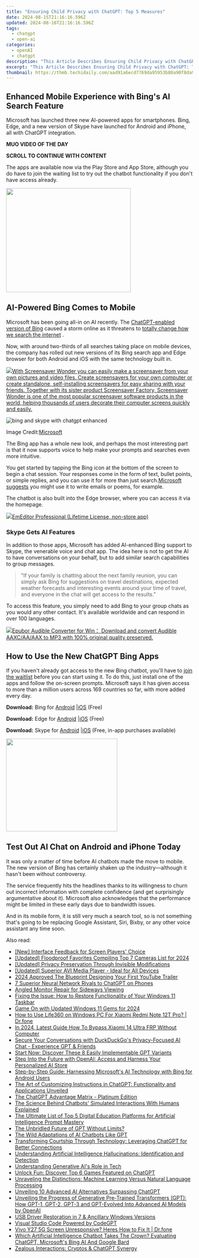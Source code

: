 ```yaml
---
title: "Ensuring Child Privacy with ChatGPT: Top 5 Measures"
date: 2024-08-15T21:16:16.596Z
updated: 2024-08-16T21:16:16.596Z
tags:
  - chatgpt
  - open-ai
categories:
  - openAI
  - chatgpt
description: "This Article Describes Ensuring Child Privacy with ChatGPT: Top 5 Measures"
excerpt: "This Article Describes Ensuring Child Privacy with ChatGPT: Top 5 Measures"
thumbnail: https://thmb.techidaily.com/aad91a6ecd7769da95953b80a90f8da974d1c7ad664fe779b0bcf99c2c1168c7.jpg
---
```


## Enhanced Mobile Experience with Bing's AI Search Feature

 Microsoft has launched three new AI-powered apps for smartphones. Bing, Edge, and a new version of Skype have launched for Android and iPhone, all with ChatGPT integration.

 **MUO VIDEO OF THE DAY**

 **SCROLL TO CONTINUE WITH CONTENT**

 The apps are available now via the Play Store and App Store, although you do have to join the waiting list to try out the chatbot functionality if you don't have access already.

<!-- affiliate ads begin -->
<a href="https://getlyla.pxf.io/c/5597632/1455723/15391" target="_top" id="1455723"><img src="//a.impactradius-go.com/display-ad/15391-1455723" border="0" alt="" width="336" height="280"/></a><img height="0" width="0" src="https://imp.pxf.io/i/5597632/1455723/15391" style="position:absolute;visibility:hidden;" border="0" />
<!-- affiliate ads end -->
## AI-Powered Bing Comes to Mobile

 Microsoft has been going all-in on AI recently. The [ChatGPT-enabled version of Bing](https://www.makeuseof.com/microsoft-bing-gets-chatgpt-ai/) caused a storm online as it threatens to [totally change how we search the internet](https://www.makeuseof.com/is-chatgpt-search-engine-threat/) .

 Now, with around two-thirds of all searches taking place on mobile devices, the company has rolled out new versions of its Bing search app and Edge browser for both Android and iOS with the same technology built in.

<!-- affiliate ads begin -->
<a href="https://secure.2checkout.com/order/checkout.php?PRODS=195080&QTY=1&AFFILIATE=108875&CART=1"><img src="https://www.blumentals.net/scrwonder/images/screensaver-software.png" border="0">With Screensaver Wonder you can easily make a screensaver from your own pictures and video files. Create screensavers for your own computer or create standalone, self-installing screensavers for easy sharing with your friends. Together with its sister product Screensaver Factory, Screensaver Wonder is one of the most popular screensaver software products in the world, helping thousands of users decorate their computer screens quickly and easily.</a>
<!-- affiliate ads end -->
![bing and skype with chatgpt enhanced](https://static1.makeuseofimages.com/wordpress/wp-content/uploads/2023/02/bing-and-skype-with-chatgpt-enhanced.jpg)

 Image Credit:[Microsoft](https://blogs.microsoft.com/blog/2023/02/22/the-new-bing-preview-experience-arrives-on-bing-and-edge-mobile-apps-introducing-bing-now-in-skype/)

 The Bing app has a whole new look, and perhaps the most interesting part is that it now supports voice to help make your prompts and searches even more intuitive.

 You get started by tapping the Bing icon at the bottom of the screen to begin a chat session. Your responses come in the form of text, bullet points, or simple replies, and you can use it for more than just search.[Microsoft suggests](https://blogs.microsoft.com/blog/2023/02/22/the-new-bing-preview-experience-arrives-on-bing-and-edge-mobile-apps-introducing-bing-now-in-skype/) you might use it to write emails or poems, for example.

 The chatbot is also built into the Edge browser, where you can access it via the homepage.

<!-- affiliate ads begin -->
<a href="https://shop.emeditor.com/order/checkout.php?PRODS=4631722&QTY=1&AFFILIATE=108875&CART=1"><img src="https://www.emeditor.com/wp-content/uploads/2023/05/frontpage2-2048x588.webp" border="0">EmEditor Professional (Lifetime License, non-store app)</a>
<!-- affiliate ads end -->
### Skype Gets AI Features

 In addition to those apps, Microsoft has added AI-enhanced Bing support to Skype, the venerable voice and chat app. The idea here is not to get the AI to have conversations on your behalf, but to add similar search capabilities to group messages.

> "If your family is chatting about the next family reunion, you can simply ask Bing for suggestions on travel destinations, expected weather forecasts and interesting events around your time of travel, and everyone in the chat will get access to the results."

 To access this feature, you simply need to add Bing to your group chats as you would any other contact. It's available worldwide and can respond in over 100 languages.

<!-- affiliate ads begin -->
<a href="https://secure.2checkout.com/order/checkout.php?PRODS=4708689&QTY=1&AFFILIATE=108875&CART=1"><img src="https://www.epubor.com/images/uppic/audible-converter-interface.png" border="0">Epubor Audible Converter for Win： Download and convert Audible AAXC/AA/AAX to MP3 with 100% original quality preserved.</a>
<!-- affiliate ads end -->
## How to Use the New ChatGPT Bing Apps

 If you haven't already got access to the new Bing chatbot, you'll have to [join the waitlist](https://www.makeuseof.com/try-bing-ai-powered-search-engine/) before you can start using it. To do this, just install one of the apps and follow the on-screen prompts. Microsoft says it has given access to more than a million users across 169 countries so far, with more added every day.

**Download:** Bing for [Android](https://www.anrdoezrs.net/links/7251228/type/dlg/sid/UUmuoUeUpU2022079/https://play.google.com/store/apps/details?id=com.microsoft.bing) |[iOS](https://apps.apple.com/us/app/microsoft-bing-search/id345323231) (Free)

**Download:** Edge for [Android](https://www.anrdoezrs.net/links/7251228/type/dlg/sid/UUmuoUeUpU2022079/https://play.google.com/store/apps/details?id=com.microsoft.emmx) |[iOS](https://apps.apple.com/us/app/microsoft-edge-web-browser/id1288723196) (Free)

**Download:** Skype for [Android](https://www.anrdoezrs.net/links/7251228/type/dlg/sid/UUmuoUeUpU2022079/https://play.google.com/store/apps/details?id=com.skype.raider) |[iOS](https://apps.apple.com/us/app/skype/id304878510) (Free, in-app purchases available)

<!-- affiliate ads begin -->
<a href="https://dhgate.sjv.io/c/5597632/1678785/12108" target="_top" id="1678785"><img src="//a.impactradius-go.com/display-ad/12108-1678785" border="0" alt="" width="300" height="250"/></a>
<!-- affiliate ads end -->
## Test Out AI Chat on Android and iPhone Today

 It was only a matter of time before AI chatbots made the move to mobile. The new version of Bing has certainly shaken up the industry—although it hasn't been without controversy.

 The service frequently hits the headlines thanks to its willingness to churn out incorrect information with complete confidence (and get surprisingly argumentative about it). Microsoft also acknowledges that the performance might be limited in these early days due to bandwidth issues.

 And in its mobile form, it is still very much a search tool, so is not something that's going to be replacing Google Assistant, Siri, Bixby, or any other voice assistant any time soon.

<ins class="adsbygoogle"
     style="display:block"
     data-ad-format="autorelaxed"
     data-ad-client="ca-pub-7571918770474297"
     data-ad-slot="1223367746"></ins>



<ins class="adsbygoogle"
     style="display:block"
     data-ad-client="ca-pub-7571918770474297"
     data-ad-slot="8358498916"
     data-ad-format="auto"
     data-full-width-responsive="true"></ins>

<span class="atpl-alsoreadstyle">Also read:</span>
<div><ul>
<li><a href="https://extra-approaches.techidaily.com/new-interface-feedback-for-screen-players-choice/"><u>[New] Interface Feedback for Screen Players' Choice</u></a></li>
<li><a href="https://vp-tips.techidaily.com/updated-floodproof-favorites-compiling-top-7-cameras-list-for-2024/"><u>[Updated] Floodproof Favorites  Compiling Top 7 Cameras List for 2024</u></a></li>
<li><a href="https://desktop-recording.techidaily.com/updated-privacy-preservation-through-invisible-modifications/"><u>[Updated] Privacy Preservation Through Invisible Modifications</u></a></li>
<li><a href="https://some-approaches.techidaily.com/updated-superior-avi-media-player-ideal-for-all-devices/"><u>[Updated] Superior AVI Media Player - Ideal for All Devices</u></a></li>
<li><a href="https://youtube-help.techidaily.com/2024-approved-the-blueprint-designing-your-first-youtube-trailer/"><u>2024 Approved  The Blueprint  Designing Your First YouTube Trailer</u></a></li>
<li><a href="https://tech-hub.techidaily.com/7-superior-neural-network-rivals-to-chatgpt-on-phones/"><u>7 Superior Neural Network Rivals to ChatGPT on Phones</u></a></li>
<li><a href="https://graphic-issues.techidaily.com/angled-monitor-repair-for-sideways-viewing/"><u>Angled Monitor Repair for Sideways Viewing</u></a></li>
<li><a href="https://win-answers.techidaily.com/fixing-the-issue-how-to-restore-functionality-of-your-windows-11-taskbar/"><u>Fixing the Issue: How to Restore Functionality of Your Windows 11 Taskbar</u></a></li>
<li><a href="https://some-knowledge.techidaily.com/game-on-with-updated-windows-11-gems-for-2024/"><u>Game On with Updated Windows 11 Gems for 2024</u></a></li>
<li><a href="https://change-location.techidaily.com/how-to-use-life360-on-windows-pc-for-xiaomi-redmi-note-12t-pro-drfone-by-drfone-virtual-android/"><u>How to Use Life360 on Windows PC For Xiaomi Redmi Note 12T Pro? | Dr.fone</u></a></li>
<li><a href="https://bypass-frp.techidaily.com/in-2024-latest-guide-how-to-bypass-xiaomi-14-ultra-frp-without-computer-by-drfone-android/"><u>In 2024, Latest Guide How To Bypass Xiaomi 14 Ultra FRP Without Computer</u></a></li>
<li><a href="https://tech-hub.techidaily.com/1721947397330-secure-your-conversations-with-duckduckgos-privacy-focused-ai-chat-experience-gpt-and-friends/"><u>Secure Your Conversations with DuckDuckGo's Privacy-Focused AI Chat - Experience GPT & Friends</u></a></li>
<li><a href="https://tech-hub.techidaily.com/start-now-discover-these-8-easily-implementable-gpt-variants/"><u>Start Now: Discover These 8 Easily Implementable GPT Variants</u></a></li>
<li><a href="https://tech-hub.techidaily.com/step-into-the-future-with-openai-access-and-harness-your-personalized-ai-store/"><u>Step Into the Future with OpenAI: Access and Harness Your Personalized AI Store</u></a></li>
<li><a href="https://tech-hub.techidaily.com/step-by-step-guide-harnessing-microsofts-ai-technology-with-bing-for-android-users/"><u>Step-by-Step Guide: Harnessing Microsoft's AI Technology with Bing for Android Users</u></a></li>
<li><a href="https://tech-hub.techidaily.com/the-art-of-customizing-instructions-in-chatgpt-functionality-and-applications-unveiled/"><u>The Art of Customizing Instructions in ChatGPT: Functionality and Applications Unveiled</u></a></li>
<li><a href="https://tech-hub.techidaily.com/the-chatgpt-advantage-matrix-platinum-edition/"><u>The ChatGPT Advantage Matrix - Platinum Edition</u></a></li>
<li><a href="https://tech-hub.techidaily.com/the-science-behind-chatbots-simulated-interactions-with-humans-explained/"><u>The Science Behind Chatbots' Simulated Interactions With Humans Explained</u></a></li>
<li><a href="https://tech-hub.techidaily.com/the-ultimate-list-of-top-5-digital-education-platforms-for-artificial-intelligence-prompt-mastery/"><u>The Ultimate List of Top 5 Digital Education Platforms for Artificial Intelligence Prompt Mastery</u></a></li>
<li><a href="https://tech-hub.techidaily.com/the-unbridled-future-of-gpt-without-limits/"><u>The Unbridled Future of GPT Without Limits?</u></a></li>
<li><a href="https://tech-hub.techidaily.com/the-wild-adaptations-of-ai-chatbots-like-gpt/"><u>The Wild Adaptations of AI Chatbots Like GPT</u></a></li>
<li><a href="https://tech-hub.techidaily.com/transforming-courtship-through-technology-leveraging-chatgpt-for-better-connections/"><u>Transforming Courtship Through Technology: Leveraging ChatGPT for Better Connections</u></a></li>
<li><a href="https://tech-hub.techidaily.com/understanding-artificial-intelligence-hallucinations-identification-and-detection/"><u>Understanding Artificial Intelligence Hallucinations: Identification and Detection</u></a></li>
<li><a href="https://tech-hub.techidaily.com/understanding-generative-ais-role-in-tech/"><u>Understanding Generative AI's Role in Tech</u></a></li>
<li><a href="https://tech-hub.techidaily.com/unlock-fun-discover-top-6-games-featured-on-chatgpt/"><u>Unlock Fun: Discover Top 6 Games Featured on ChatGPT</u></a></li>
<li><a href="https://tech-hub.techidaily.com/unraveling-the-distinctions-machine-learning-versus-natural-language-processing/"><u>Unraveling the Distinctions: Machine Learning Versus Natural Language Processing</u></a></li>
<li><a href="https://tech-hub.techidaily.com/unveiling-10-advanced-ai-alternatives-surpassing-chatgpt/"><u>Unveiling 10 Advanced AI Alternatives Surpassing ChatGPT</u></a></li>
<li><a href="https://tech-hub.techidaily.com/unveiling-the-progress-of-generative-pre-trained-transformers-gpt-how-gpt-1-gpt-2-gpt-3-and-gpt-evolved-into-advanced-ai-models-by-openai/"><u>Unveiling the Progress of Generative Pre-Trained Transformers (GPT): How GPT-1, GPT-2, GPT-3 and GPT-Evolved Into Advanced AI Models by OpenAI</u></a></li>
<li><a href="https://driver-install.techidaily.com/usb-driver-restoration-in-7-and-ancillary-windows-versions/"><u>USB Driver Restoration in 7 & Ancillary Windows Versions</u></a></li>
<li><a href="https://tech-hub.techidaily.com/visual-studio-code-powered-by-codegpt/"><u>Visual Studio Code Powered by CodeGPT</u></a></li>
<li><a href="https://howto.techidaily.com/vivo-y27-5g-screen-unresponsive-heres-how-to-fix-it-drfone-by-drfone-fix-android-problems-fix-android-problems/"><u>Vivo Y27 5G Screen Unresponsive? Heres How to Fix It | Dr.fone</u></a></li>
<li><a href="https://tech-hub.techidaily.com/which-artificial-intelligence-chatbot-takes-the-crown-evaluating-chatgpt-microsofts-bing-ai-and-google-bard/"><u>Which Artificial Intelligence Chatbot Takes The Crown? Evaluating ChatGPT, Microsoft's Bing AI And Google Bard</u></a></li>
<li><a href="https://tech-hub.techidaily.com/zealous-interactions-cryptos-and-chatgpt-synergy/"><u>Zealous Interactions: Cryptos & ChatGPT Synergy</u></a></li>
</ul></div>
